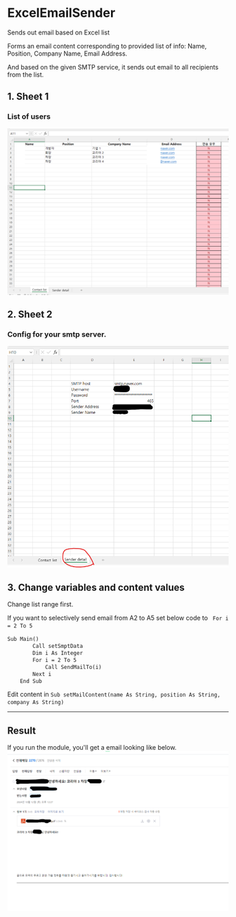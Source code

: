 # ExcelEmailSender
Sends out email based on Excel list

Forms an email content corresponding to provided list of info: Name, Position, Company Name, Email Address.

And based on the given SMTP service, it sends out email to all recipients from the list.


## 1. Sheet 1

### List of users
![12.png](img/1.png)



## 2. Sheet 2

### Config for your smtp server.
   ![2.png](img/2.png)
   

## 3. Change variables and content values

Change list range first.

If you want to selectively send email from A2 to A5 set below code to ` For i = 2 To 5`
```angular2html
Sub Main()
        Call setSmptData
        Dim i As Integer
        For i = 2 To 5
            Call SendMailTo(i)
        Next i
    End Sub

```

Edit content in `Sub setMailContent(name As String, position As String, company As String)`

---
## Result

 If you run the module, you'll get a email looking like below.
![3.png](img/3.png)
